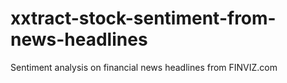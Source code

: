 # xxtract-stock-sentiment-from-news-headlines
 Sentiment analysis on financial news headlines from FINVIZ.com
